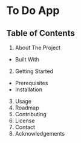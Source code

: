 # To Do App
## Table of Contents
1. About The Project
 - Built With
2. Getting Started
 - Prerequisites
 - Installation
3. Usage
4. Roadmap
5. Contributing
6. License
7. Contact
8. Acknowledgements
